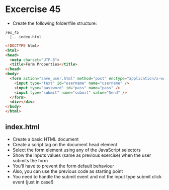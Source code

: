 # Excercise 45

* Create the following folder/file structure:

```
/ex_45
  |-- index.html
```

```html
<!DOCTYPE html>
<html>
<head>
  <meta charset="UTF-8">
  <title>Form Properties</title>
</head>
<body>
  <form action="save_user.html" method="post" enctype="application/x-www-form-urlencoded" name="login">
    <input type="text" id="username" name="username" />
    <input type="password" id="pass" name="pass" />
    <input type="submit" name="submit" value="Send" />
  </form>
  <div></div>
</body>
</html>
```

## index.html
* Create a basic HTML document
* Create a script tag on the document head element
* Select the form element using any of the JavaScript selectors
* Show the inputs values (same as previous exercise) when the user submits the form
* You'll have to prevent the form default behaviour
* Also, you can use the previous code as starting point
* You need to handle the submit event and not the input type submit click event (just in case!)